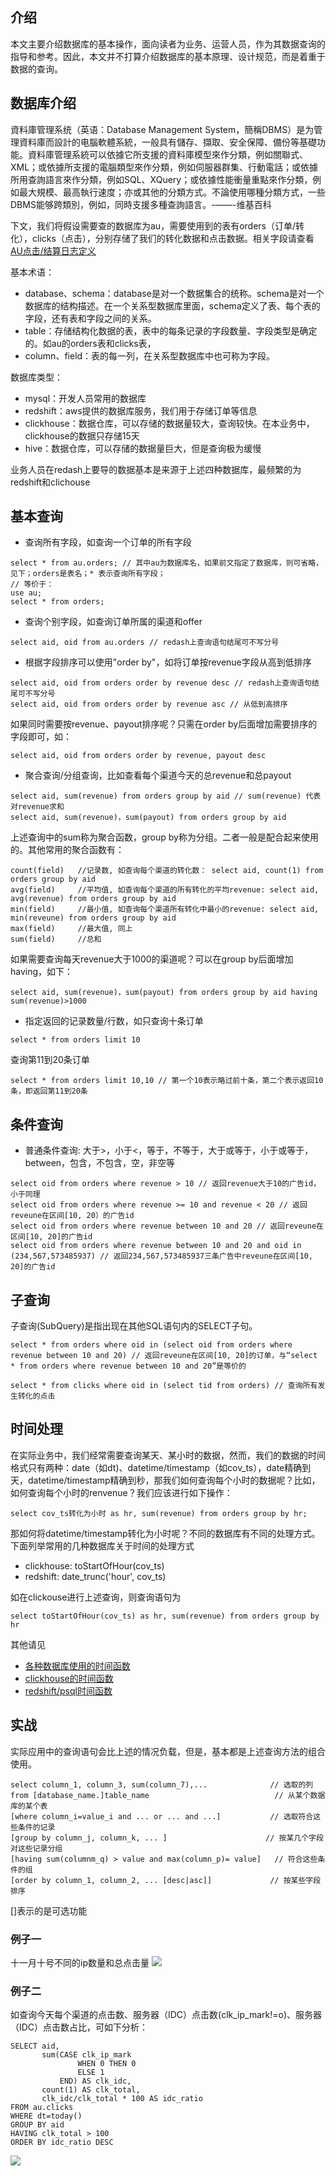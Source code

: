 ## 介绍
本文主要介绍数据库的基本操作，面向读者为业务、运营人员，作为其数据查询的指导和参考。因此，本文并不打算介绍数据库的基本原理、设计规范，而是着重于数据的查询。

## 数据库介绍
資料庫管理系统（英语：Database Management System，簡稱DBMS）是为管理資料庫而設計的电腦軟體系統，一般具有儲存、擷取、安全保障、備份等基礎功能。資料庫管理系統可以依據它所支援的資料庫模型來作分類，例如關聯式、XML；或依據所支援的電腦類型來作分類，例如伺服器群集、行動電話；或依據所用查詢語言來作分類，例如SQL、XQuery；或依據性能衝量重點來作分類，例如最大規模、最高執行速度；亦或其他的分類方式。不論使用哪種分類方式，一些DBMS能够跨類別，例如，同時支援多種查詢語言。-——-维基百科

下文，我们将假设需要查的数据库为au，需要使用到的表有orders（订单/转化），clicks（点击），分别存储了我们的转化数据和点击数据。相关字段请查看 [AU点击/结算日志定义](https://conf.umlife.net/pages/viewpage.action?pageId=58982648)

基本术语：
- database、schema：database是对一个数据集合的统称。schema是对一个数据库的结构描述。在一个关系型数据库里面，schema定义了表、每个表的字段，还有表和字段之间的关系。
- table：存储结构化数据的表，表中的每条记录的字段数量、字段类型是确定的。如au的orders表和clicks表，
- column、field：表的每一列，在关系型数据库中也可称为字段。

数据库类型：
- mysql：开发人员常用的数据库
- redshift：aws提供的数据库服务，我们用于存储订单等信息
- clickhouse：数据仓库，可以存储的数据量较大，查询较快。在本业务中，clickhouse的数据只存储15天
- hive：数据仓库，可以存储的数据量巨大，但是查询极为缓慢

业务人员在redash上要导的数据基本是来源于上述四种数据库，最频繁的为redshift和clichouse

## 基本查询
- 查询所有字段，如查询一个订单的所有字段
```
select * from au.orders; // 其中au为数据库名，如果前文指定了数据库，则可省略，见下；orders是表名；* 表示查询所有字段；
// 等价于：
use au;
select * from orders;
```

- 查询个别字段，如查询订单所属的渠道和offer
```
select aid, oid from au.orders // redash上查询语句结尾可不写分号
```

- 根据字段排序可以使用"order by"，如将订单按revenue字段从高到低排序
```
select aid, oid from orders order by revenue desc // redash上查询语句结尾可不写分号
select aid, oid from orders order by revenue asc // 从低到高排序
```
如果同时需要按revenue、payout排序呢？只需在order by后面增加需要排序的字段即可，如：
```
select aid, oid from orders order by revenue, payout desc
```


- 聚合查询/分组查询，比如查看每个渠道今天的总revenue和总payout
```
select aid, sum(revenue) from orders group by aid // sum(revenue) 代表对revenue求和
select aid, sum(revenue)，sum(payout) from orders group by aid
```
上述查询中的sum称为聚合函数，group by称为分组。二者一般是配合起来使用的。其他常用的聚合函数有：
```
count(field)   //记录数, 如查询每个渠道的转化数： select aid, count(1) from orders group by aid
avg(field)     //平均值, 如查询每个渠道的所有转化的平均revenue: select aid, avg(revenue) from orders group by aid
min(field)     //最小值, 如查询每个渠道所有转化中最小的revenue: select aid, min(reveune) from orders group by aid
max(field)     //最大值, 同上
sum(field)     //总和
```
如果需要查询每天revenue大于1000的渠道呢？可以在group by后面增加having，如下：
```
select aid, sum(revenue)，sum(payout) from orders group by aid having sum(revenue)>1000
```

- 指定返回的记录数量/行数，如只查询十条订单
```
select * from orders limit 10
```
查询第11到20条订单
```
select * from orders limit 10,10 // 第一个10表示略过前十条，第二个表示返回10条，即返回第11到20条
```

## 条件查询
- 普通条件查询: 大于>，小于<，等于，不等于，大于或等于，小于或等于，between，包含，不包含，空，非空等
```
select oid from orders where revenue > 10 // 返回revenue大于10的广告id，小于同理
select oid from orders where revenue >= 10 and revenue < 20 // 返回reveune在区间[10, 20）的广告id
select oid from orders where revenue between 10 and 20 // 返回reveune在区间[10, 20]的广告id
select oid from orders where revenue between 10 and 20 and oid in (234,567,573485937) // 返回234,567,573485937三条广告中reveune在区间[10, 20]的广告id
```

## 子查询
子查询(SubQuery)是指出现在其他SQL语句内的SELECT子句。
```
select * from orders where oid in (select oid from orders where revenue between 10 and 20) // 返回reveune在区间[10, 20]的订单，与“select * from orders where revenue between 10 and 20”是等价的

select * from clicks where oid in (select tid from orders) // 查询所有发生转化的点击
```

## 时间处理
在实际业务中，我们经常需要查询某天、某小时的数据，然而，我们的数据的时间格式只有两种：date（如dt)、datetime/timestamp（如cov_ts），date精确到天，datetime/timestamp精确到秒，那我们如何查询每个小时的数据呢？比如，如何查询每个小时的renvenue？我们应该进行如下操作：
```
select cov_ts转化为小时 as hr, sum(revenue) from orders group by hr;
```
那如何将datetime/timestamp转化为小时呢？不同的数据库有不同的处理方式。下面列举常用的几种数据库关于时间的处理方式
- clickhouse: toStartOfHour(cov_ts)
- redshift: date_trunc('hour', cov_ts)

如在clickouse进行上述查询，则查询语句为
```
select toStartOfHour(cov_ts) as hr, sum(revenue) from orders group by hr
```


其他请见
- [各种数据库使用的时间函数](https://conf.umlife.net/pages/viewpage.action?pageId=56795730)
- [clickhouse的时间函数](https://clickhouse.yandex/docs/en/query_language/functions/date_time_functions/)
- [redshift/psql时间函数](https://www.postgresql.org/docs/9.1/functions-datetime.html)


## 实战
实际应用中的查询语句会比上述的情况负载，但是，基本都是上述查询方法的组合使用。
```
select column_1, column_3, sum(column_7),...              // 选取的列
from [database_name.]table_name                            // 从某个数据库的某个表
[where column_i=value_i and ... or ... and ...]           // 选取符合这些条件的记录
[group by column_j, column_k, ... ]                      // 按某几个字段对这些记录分组
[having sum(columnm_q) > value and max(column_p)= value]   // 符合这些条件的组
[order by column_1, column_2, ... [desc|asc]]             // 按某些字段排序
```
[]表示的是可选功能


### 例子一
十一月十号不同的ip数量和总点击量
![](./img/ip_cnt.png)


### 例子二
如查询今天每个渠道的点击数、服务器（IDC）点击数(clk_ip_mark!=o)、服务器（IDC）点击数占比，可如下分析：
```
SELECT aid,
       sum(CASE clk_ip_mark
               WHEN 0 THEN 0
               ELSE 1
           END) AS clk_idc,
       count(1) AS clk_total,
       clk_idc/clk_total * 100 AS idc_ratio
FROM au.clicks
WHERE dt=today()
GROUP BY aid
HAVING clk_total > 100
ORDER BY idc_ratio DESC
```
![](./img/idc_rate.png)
